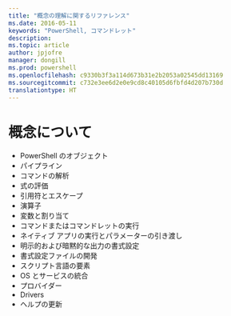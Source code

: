 ```yaml
---
title: "概念の理解に関するリファレンス"
ms.date: 2016-05-11
keywords: "PowerShell, コマンドレット"
description: 
ms.topic: article
author: jpjofre
manager: dongill
ms.prod: powershell
ms.openlocfilehash: c9330b3f3a114d673b31e2b2053a02545dd13169
ms.sourcegitcommit: c732e3ee6d2e0e9cd8c40105d6fbfd4d207b730d
translationtype: HT
---
```

# <a name="understanding-concepts"></a>概念について

*  PowerShell のオブジェクト  
*  パイプライン
*  コマンドの解析
*  式の評価
*  引用符とエスケープ
*  演算子
*  変数と割り当て
*  コマンドまたはコマンドレットの実行
*  ネイティブ アプリの実行とパラメーターの引き渡し
*  明示的および暗黙的な出力の書式設定
*  書式設定ファイルの開発
*  スクリプト言語の要素
*  OS とサービスの統合
*  プロバイダー
*  Drivers
*  ヘルプの更新 

